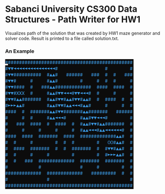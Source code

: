 # Sabanci University CS300 Data Structures - Path Writer for HW1

Visualizes path of the solution that was created by HW1 maze generator and solver code.
Result is printed to a file called solution.txt.

### An Example 
![This is an example screenshot](./example.png)
